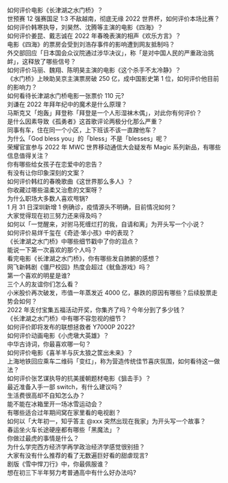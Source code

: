 如何评价电影《长津湖之水门桥》？  
世预赛 12 强赛国足 1:3 不敌越南，彻底无缘 2022 世界杯，如何评价本场比赛？  
如何评价韩寒执导，刘昊然、沈腾等主演的电影《四海》？  
如何评价姜昆、戴志诚在 2022 年春晚表演的相声《欢乐方言》？  
电影《四海》的票房会受到刘浩存事件的影响遭到网友抵制吗？  
外交部回应「日本国会众议院通过涉华决议」，称「是对中国人民的严重政治挑衅」，这释放了哪些信号？  
如何评价马丽、魏翔、陈明昊主演的电影《这个杀手不太冷静》？  
《水门桥》上映助吴京主演票房破 250 亿，成中国影史第 1 位，如何评价他目前的影响力？  
如何看待长津湖水门桥电影一张票价 110 元?  
刘谦在 2022 年拜年纪中的魔术是什么原理？  
马斯克又「炮轰」拜登称「拜登是一个人形湿袜木偶」，对此你有何评价？  
是什么因素导致《孤勇者》这首歌评论两极分化那么严重？  
同事有车，住在同一个小区，上下班该不该一直蹭他车？  
为什么「God bless you」的「bless」不是「blesses」呢？  
荣耀官宣参与 2022 年 MWC 世界移动通信大会疑发布 Magic 系列新品，有哪些信息值得关注？  
你有哪些给女孩子在恋爱中的忠告？  
有没有让你印象深刻的文案？  
如何评价韩红的春晚歌曲《这世界那么多人》？  
你收藏过哪些温柔又治愈的文案呀？  
为什么职场大多数人喜欢甩锅?  
1 月 31 日深圳新增 1 例确诊，疫情源头不明确，目前情况如何？  
大家觉得现在初三努力还来得及吗？  
如何以「一觉醒来，对驸马死缠烂打的我，自请和离」为开头写一个小说？  
如何评价易烊千玺在《奇迹·笨小孩》中的表现？  
《长津湖之水门桥》中哪些细节戳中了你的泪点？  
能说一下第一次喜欢的那个人吗？  
看完电影《长津湖之水门桥》，你有哪些发自肺腑的感想？  
网飞新韩剧《僵尸校园》热度会超过《鱿鱼游戏》吗？  
第一个喜欢的明星是谁?  
三个人的友谊你们怎么看？  
小米股价再次破发，市值一年蒸发近 4000 亿，暴跌的原因有哪些？后续股票走势会如何？  
2022 年支付宝集五福活动开奖，你集齐了吗？今年分到了多少钱？  
《长津湖之水门桥》中有哪不容忽视的细节？  
如何评价即将发布的联想拯救者 Y7000P 2022?  
如何评价动画电影《小虎墩大英雄》？  
中华古诗词，你最喜欢哪一句？  
如何评价电影《喜羊羊与灰太狼之筐出未来》？  
上海地铁回应乘车二维码「变红」，称为营造传统佳节喜庆氛围，如何看待这一做法？  
如何评价张艺谋执导的抗美援朝题材电影《狙击手》？  
最近准备入手一部 switch，有什么建议吗？  
生活费很高却不自知怎么办？  
能不能在冰箱里开一场冰雪运动会？  
有哪些适合过年期间窝在家里看的电视剧？  
如何以「大年初一，知乎答主 @xxx 突然出现在我家」为开头写一个故事？  
春运坐火车长途硬座都有哪些「黑魔法」？  
你做过最虎的事情是什么？  
为什么学完西方经济学再学政治经济学感觉很别扭？  
大家有没有什么推荐的看了无数遍巨好看的甜虐现言?  
剧版《雪中悍刀行》中，你最佩服谁？  
想在初三下半年努力考普通高中有什么好办法吗?  

